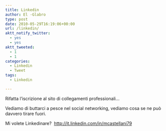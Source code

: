 ```yaml
---
title: Linkedin
author: El -Glabro
type: post
date: 2010-05-29T16:19:06+00:00
url: /linkedin/
aktt_notify_twitter:
  - yes
  - yes
aktt_tweeted:
  - 1
  - 1
categories:
  - Linkedin
  - Tweet
tags:
  - Linkedin

---
```

Rifatta l&#8217;iscrizione al sito di collegamenti professionali&#8230;

Vediamo di buttarci a pesce nel social networking, vediamo cosa se ne può davvero tirare fuori.

Mi volete Linkedinare?  <a title="Linkedin matteocastellani79" href="http://it.linkedin.com/in/mcastellani79" target="_blank">http://it.linkedin.com/in/mcastellani79</a>